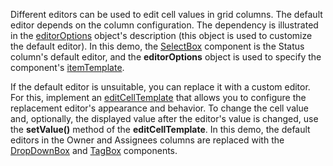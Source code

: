 Different editors can be used to edit cell values in grid columns. The default editor depends on the column configuration. The dependency is illustrated in the [editorOptions](/Documentation/ApiReference/UI_Components/dxDataGrid/Configuration/columns/#editorOptions) object's description (this object is used to customize the default editor). In this demo, the [SelectBox](/Documentation/ApiReference/UI_Components/dxSelectBox/) component is the Status column's default editor, and the **editorOptions** object is used to specify the component's [itemTemplate](/Documentation/ApiReference/UI_Components/dxSelectBox/Configuration/#itemTemplate).
 
If the default editor is unsuitable, you can replace it with a custom editor. For this, implement an [editCellTemplate](/Documentation/ApiReference/UI_Components/dxDataGrid/Configuration/columns/#editCellTemplate) that allows you to configure the replacement editor's appearance and behavior. To change the cell value and, optionally, the displayed value after the editor's value is changed, use the **setValue()** method of the **editCellTemplate**. In this demo, the default editors in the Owner and Assignees columns are replaced with the [DropDownBox](/Documentation/ApiReference/UI_Components/dxDropDownBox/) and [TagBox](/Documentation/ApiReference/UI_Components/dxTagBox/) components.

